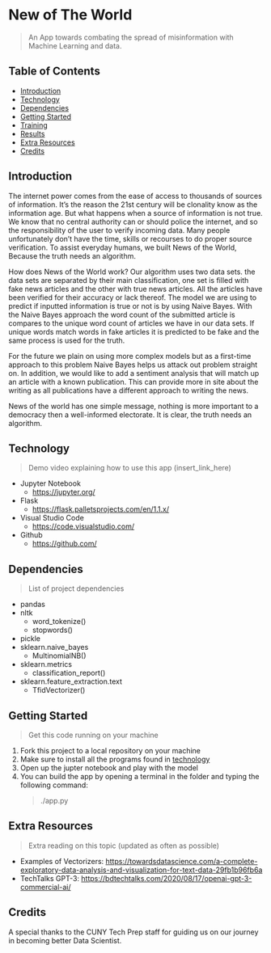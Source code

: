 # New of The World
> An App towards combating the spread of misinformation with Machine Learning and data.

## Table of Contents
* [Introduction](#Introduction)
* [Technology](#Technology)
* [Dependencies](#Dependencies)
* [Getting Started](#Getting-started)
* [Training](#Training)
* [Results](#Training)
* [Extra Resources](#Extra-Resources)
* [Credits](#Credits)

## Introduction

The internet power comes from the ease of access to thousands of sources of information. It’s the reason the 21st century will be clonality know as the information age. But what happens when a source of information is not true. We know that no central authority can or should police the internet, and so the responsibility of the user to verify incoming data. Many people unfortunately don’t have the time, skills or recourses to do proper source verification. To assist everyday humans, we built News of the World, Because the truth needs an algorithm. 

How does News of the World work? Our algorithm uses two data sets. the data sets are separated by their main classification, one set is filled with fake news articles and the other with true news articles. All the articles have been verified for their accuracy or lack thereof. The model we are using to predict if inputted information is true or not is by using Naive Bayes. With the Naive Bayes approach the word count of the submitted article is compares to the unique word count of articles we have in our data sets. If unique words match words in fake articles it is predicted to be fake and the same process is used for the truth. 

For the future we plain on using more complex models but as a first-time approach to this problem Naive Bayes helps us attack out problem straight on. In addition, we would like to add a sentiment analysis that will match up an article with a known publication. This can provide more in site about the writing as all publications have a different approach to writing the news. 

News of the world has one simple message, nothing is more important to a democracy then a well-informed electorate. It is clear, the truth needs an algorithm. 

## Technology 

> Demo video explaining how to use this app (insert_link_here) 

* Jupyter Notebook
  * https://jupyter.org/
* Flask
  * https://flask.palletsprojects.com/en/1.1.x/
* Visual Studio Code
  * https://code.visualstudio.com/
* Github
  * https://github.com/

## Dependencies
> List of project dependencies

* pandas
* nltk
  * word_tokenize()
  * stopwords()
* pickle
* sklearn.naive_bayes
  * MultinomialNB()
* sklearn.metrics
  * classification_report()
* sklearn.feature_extraction.text
  * TfidVectorizer()

## Getting Started
> Get this code running on your machine

1. Fork this project to a local repository on your machine 
2. Make sure to install all the programs found in [technology](#Technology)
3. Open up the jupter notebook and play with the model
4. You can build the app by opening a terminal in the folder and typing the following command: 
   > ./app.py

## Extra Resources
> Extra reading on this topic (updated as often as possible)
* Examples of Vectorizers: https://towardsdatascience.com/a-complete-exploratory-data-analysis-and-visualization-for-text-data-29fb1b96fb6a
* TechTalks GPT-3: https://bdtechtalks.com/2020/08/17/openai-gpt-3-commercial-ai/

## Credits
A special thanks to the CUNY Tech Prep staff for guiding us on our journey in becoming better Data Scientist.

